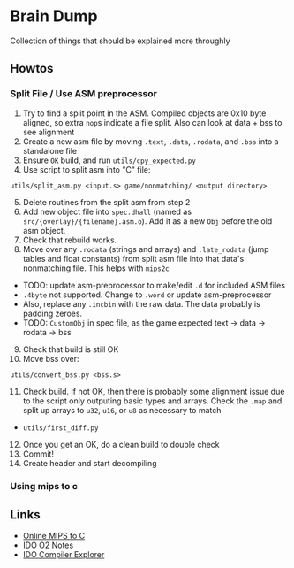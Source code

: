 # Brain Dump
Collection of things that should be explained more throughly 

## Howtos
### Split File / Use ASM preprocessor
1. Try to find a split point in the ASM. Compiled objects are 0x10 byte aligned,
  so extra `nop`s indicate a file split. Also can look at data + bss to see alignment
2. Create a new asm file by moving `.text`, `.data`, `.rodata`, and `.bss` into a standalone file
3. Ensure `OK` build, and run `utils/cpy_expected.py`
4. Use script to split asm into "C" file:
```
utils/split_asm.py <input.s> game/nonmatching/ <output directory>
```
5. Delete routines from the split asm from step 2
6. Add new object file into `spec.dhall` (named as `src/{overlay}/{filename}.asm.o`). Add it as a new `Obj` before the old asm object.
7. Check that rebuild works.
8. Move over any `.rodata` (strings and arrays) and `.late_rodata` (jump tables and float constants) from split asm file into that data's nonmatching file. This helps with `mips2c`
  * TODO: update asm-preprocessor to make/edit `.d` for included ASM files
  * `.4byte` not supported. Change to `.word` or update asm-preprocessor
  * Also, replace any `.incbin` with the raw data. The data probably is padding zeroes.
  * TODO: `CustomObj` in spec file, as the game expected text -> data -> rodata -> bss
9. Check that build is still OK
10. Move bss over:
```
utils/convert_bss.py <bss.s>
```
11. Check build. If not OK, then there is probably some alignment issue due to the script only outputing basic types and arrays. Check the `.map` and split up arrays to `u32`, `u16`, or `u8` as necessary to match
  * `utils/first_diff.py`
12. Once you get an OK, do a clean build to double check
13. Commit!
14. Create header and start decompiling

### Using mips to c


## Links
* [Online MIPS to C](https://simonsoftware.se/other/mips_to_c.py)
* [IDO O2 Notes](https://hackmd.io/vPmcgdaFSlq4R2mfkq4bJg#Rematerialization-of-constants)
* [IDO Compiler Explorer](https://compiler.queueram.com/)

